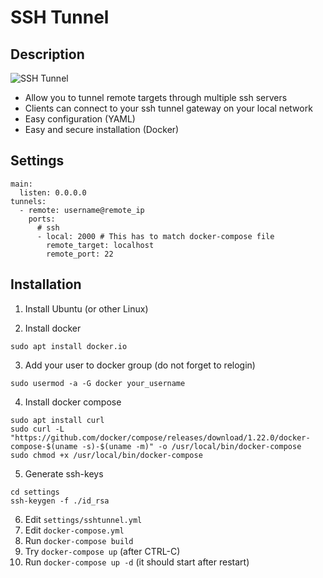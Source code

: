 # SSH Tunnel

## Description
![SSH Tunnel](https://raw.githubusercontent.com/koss822/misc/master/imgs/sshtunnel.png "SSH Tunnel diagram")

* Allow you to tunnel remote targets through multiple ssh servers
* Clients can connect to your ssh tunnel gateway on your local network
* Easy configuration (YAML)
* Easy and secure installation (Docker)

## Settings

~~~~
main:
  listen: 0.0.0.0
tunnels:
  - remote: username@remote_ip
    ports:
      # ssh
      - local: 2000 # This has to match docker-compose file
        remote_target: localhost
        remote_port: 22
~~~~

## Installation

1. Install Ubuntu (or other Linux)

2. Install docker
~~~~
sudo apt install docker.io
~~~~

3. Add your user to docker group (do not forget to relogin)
~~~~
sudo usermod -a -G docker your_username
~~~~

4. Install docker compose
~~~~
sudo apt install curl
sudo curl -L "https://github.com/docker/compose/releases/download/1.22.0/docker-compose-$(uname -s)-$(uname -m)" -o /usr/local/bin/docker-compose
sudo chmod +x /usr/local/bin/docker-compose
~~~~

5. Generate ssh-keys
~~~~
cd settings
ssh-keygen -f ./id_rsa
~~~~

6. Edit `settings/sshtunnel.yml`
7. Edit `docker-compose.yml`
8. Run `docker-compose build`
9. Try `docker-compose up` (after CTRL-C)
10. Run `docker-compose up -d` (it should start after restart)
